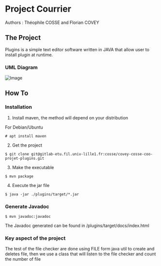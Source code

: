 # Project Courrier

Authors : Théophile COSSE and Florian COVEY

## The Project 
Plugins is a simple text editor software written in JAVA that allow user to install plugin at runtime.

### UML Diagram
![Image](PLUGINS/uml.jpg)

## How To
### Installation
1. Install maven, the method will depend on your distribution

For Debian/Ubuntu

```
# apt install maven
```

2. Get the project

```
$ git clone git@gitlab-etu.fil.univ-lille1.fr:cosse/covey-cosse-coo-projet-plugins.git
```

3. Make the executable

```
$ mvn package
```
4. Execute the jar file

```
$ java -jar ./plugins/target/*.jar
```

### Generate Javadoc
```
$ mvn javadoc:javadoc
```
The Javadoc generated can be found in /plugins/target/docs/index.html

### Key aspect of the project

The test of the file checker are done using FILE form java util to create and deletes file, then we use a class that will listen to the file checker and count the number of file

